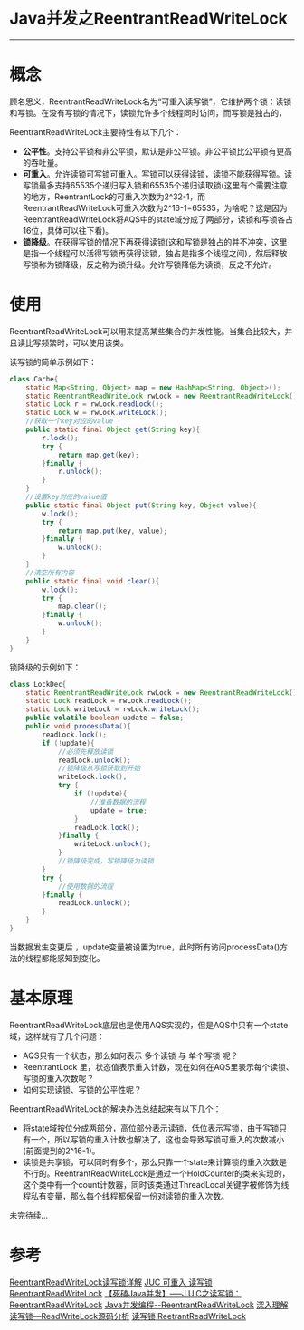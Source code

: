 ﻿# Java并发之ReentrantReadWriteLock
---

# 概念
顾名思义，ReentrantReadWriteLock名为“可重入读写锁”，它维护两个锁：读锁和写锁。在没有写锁的情况下，读锁允许多个线程同时访问，而写锁是独占的，

ReentrantReadWriteLock主要特性有以下几个：

- **公平性**。支持公平锁和非公平锁，默认是非公平锁。非公平锁比公平锁有更高的吞吐量。
- **可重入**。允许读锁可写锁可重入。写锁可以获得读锁，读锁不能获得写锁。读写锁最多支持65535个递归写入锁和65535个递归读取锁(这里有个需要注意的地方，ReentrantLock的可重入次数为2^32-1，而ReentrantReadWriteLock可重入次数为2^16-1=65535，为啥呢？这是因为ReentrantReadWriteLock将AQS中的state域分成了两部分，读锁和写锁各占16位，具体可以往下看)。
- **锁降级**。在获得写锁的情况下再获得读锁(这和写锁是独占的并不冲突，这里是指一个线程可以活得写锁再获得读锁，独占是指多个线程之间)，然后释放写锁称为锁降级，反之称为锁升级。允许写锁降低为读锁，反之不允许。

# 使用
ReentrantReadWriteLock可以用来提高某些集合的并发性能。当集合比较大，并且读比写频繁时，可以使用该类。

读写锁的简单示例如下：

```java
class Cache{
    static Map<String, Object> map = new HashMap<String, Object>();
    static ReentrantReadWriteLock rwLock = new ReentrantReadWriteLock();
    static Lock r = rwLock.readLock();
    static Lock w = rwLock.writeLock();
    //获取一个key对应的value
    public static final Object get(String key){
        r.lock();
        try {
            return map.get(key);
        }finally {
            r.unlock();
        }
    }
    //设置key对应的value值
    public static final Object put(String key, Object value){
        w.lock();
        try {
            return map.put(key, value);
        }finally {
            w.unlock();
        }
    }
    //清空所有内容
    public static final void clear(){
        w.lock();
        try {
            map.clear();
        }finally {
            w.unlock();
        }
    }
}
```

锁降级的示例如下：

```java
class LockDec{
    static ReentrantReadWriteLock rwLock = new ReentrantReadWriteLock();
    static Lock readLock = rwLock.readLock();
    static Lock writeLock = rwLock.writeLock();
    public volatile boolean update = false;
    public void processData(){
        readLock.lock();
        if (!update){
            //必须先释放读锁
            readLock.unlock();
            //锁降级从写锁获取到开始
            writeLock.lock();
            try {
                if (!update){
                    //准备数据的流程
                    update = true;
                }
                readLock.lock();
            }finally {
                writeLock.unlock();
            }
            //锁降级完成，写锁降级为读锁
        }
        try {
            //使用数据的流程
        }finally {
            readLock.unlock();
        }
    }
}
```
当数据发生变更后 ，update变量被设置为true，此时所有访问processData()方法的线程都能感知到变化。

# 基本原理
ReentrantReadWriteLock底层也是使用AQS实现的，但是AQS中只有一个state域，这样就有了几个问题：

- AQS只有一个状态，那么如何表示 多个读锁 与 单个写锁 呢？
- ReentrantLock 里，状态值表示重入计数，现在如何在AQS里表示每个读锁、写锁的重入次数呢？
- 如何实现读锁、写锁的公平性呢？

ReentrantReadWriteLock的解决办法总结起来有以下几个：

- 将state域按位分成两部分，高位部分表示读锁，低位表示写锁，由于写锁只有一个，所以写锁的重入计数也解决了，这也会导致写锁可重入的次数减小(前面提到的2^16-1)。
- 读锁是共享锁，可以同时有多个，那么只靠一个state来计算锁的重入次数是不行的。ReentrantReadWriteLock是通过一个HoldCounter的类来实现的，这个类中有一个count计数器，同时该类通过ThreadLocal关键字被修饰为线程私有变量，那么每个线程都保留一份对读锁的重入次数。

未完待续...


# 参考
[ReentrantReadWriteLock读写锁详解](https://www.cnblogs.com/xiaoxi/p/9140541.html)
[JUC 可重入 读写锁 ReentrantReadWriteLock](http://ifeve.com/juc-reentrantreadwritelock/)
[【死磕Java并发】—–J.U.C之读写锁：ReentrantReadWriteLock](http://cmsblogs.com/?p=2213#i-2)
[Java并发编程--ReentrantReadWriteLock](https://www.cnblogs.com/zaizhoumo/p/7782941.html)
[深入理解读写锁—ReadWriteLock源码分析](https://blog.csdn.net/qq_19431333/article/details/70568478)
[读写锁 ReetrantReadWriteLock](https://www.cnblogs.com/xcyz/p/8025276.html)